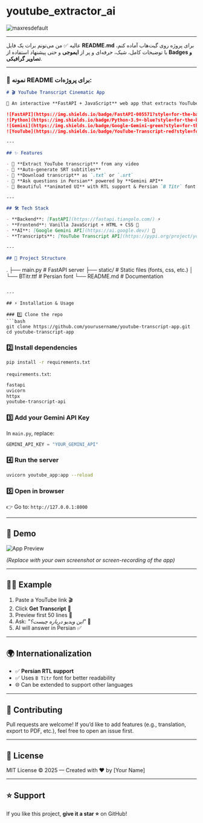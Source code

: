 # youtube_extractor_ai
![maxresdefault](https://github.com/user-attachments/assets/970c7170-90cd-400f-bc22-a206b72e24b8)




-------------------------------------------------------------------------
عالیه ✅
من می‌تونم برات یک فایل **README.md** برای پروژه روی گیت‌هاب آماده کنم، با توضیحات کامل، شیک، حرفه‌ای و پر از **ایموجی** و حتی پیشنهاد استفاده از **Badges و تصاویر گرافیکی**.

---

### 📄 نمونه README برای پروژه‌ات:

```markdown
# 🎬 YouTube Transcript Cinematic App  

🚀 An interactive **FastAPI + JavaScript** web app that extracts YouTube transcripts, generates SRT files, and lets you **ask AI-powered questions** about the transcript using **Google Gemini API**.  

![FastAPI](https://img.shields.io/badge/FastAPI-005571?style=for-the-badge&logo=fastapi)
![Python](https://img.shields.io/badge/Python-3.9+-blue?style=for-the-badge&logo=python)
![Gemini](https://img.shields.io/badge/Google-Gemini-green?style=for-the-badge&logo=google)
![YouTube](https://img.shields.io/badge/YouTube-Transcript-red?style=for-the-badge&logo=youtube)

---

## ✨ Features

- 🔗 **Extract YouTube transcript** from any video  
- 📜 **Auto-generate SRT subtitles**  
- 📄 **Download transcript** as `.txt` or `.srt`  
- 🤖 **Ask questions in Persian** powered by **Gemini API**  
- 🎨 Beautiful **animated UI** with RTL support & Persian `B Titr` font  

---

## 🛠️ Tech Stack

- **Backend**: [FastAPI](https://fastapi.tiangolo.com/) ⚡  
- **Frontend**: Vanilla JavaScript + HTML + CSS 🎨  
- **AI**: [Google Gemini API](https://ai.google.dev/) 🤖  
- **Transcripts**: [YouTube Transcript API](https://pypi.org/project/youtube-transcript-api/) 🎬  

---

## 📂 Project Structure

```

.
├── main.py          # FastAPI server
├── static/          # Static files (fonts, css, etc.)
│   └── BTitr.ttf    # Persian font
└── README.md        # Documentation

````

---

## ⚡ Installation & Usage

### 1️⃣ Clone the repo
```bash
git clone https://github.com/yourusername/youtube-transcript-app.git
cd youtube-transcript-app
````

### 2️⃣ Install dependencies

```bash
pip install -r requirements.txt
```

`requirements.txt`:

```txt
fastapi
uvicorn
httpx
youtube-transcript-api
```

### 3️⃣ Add your **Gemini API Key**

In `main.py`, replace:

```python
GEMINI_API_KEY = "YOUR_GEMINI_API"
```

### 4️⃣ Run the server

```bash
uvicorn youtube_app:app --reload
```

### 5️⃣ Open in browser

👉 Go to: `http://127.0.0.1:8000`

---

## 🎥 Demo

![App Preview](https://raw.githubusercontent.com/yourusername/youtube-transcript-app/main/demo.gif)

*(Replace with your own screenshot or screen-recording of the app)*

---

## 🧑‍💻 Example

1. Paste a YouTube link 🎬
2. Click **Get Transcript** 📜
3. Preview first 50 lines 🧐
4. Ask: *"این ویدیو درباره چیست؟"* 🤔
5. AI will answer in Persian ✅

---

## 🌍 Internationalization

* ✅ **Persian RTL support**
* ✅ Uses `B Titr` font for better readability
* 🌐 Can be extended to support other languages

---

## 🤝 Contributing

Pull requests are welcome!
If you’d like to add features (e.g., translation, export to PDF, etc.), feel free to open an issue first.

---

## 📜 License

MIT License © 2025 — Created with ❤️ by \[Your Name]

---

## ⭐ Support

If you like this project, **give it a star ⭐** on GitHub!

```

